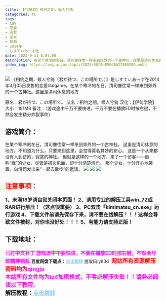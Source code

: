 ```yaml
---
title: 【PC硬盘】相约之期，候人兮猗
categories: PC
tags:
- ADV
- 恋爱
- 治愈
- 巫女
- 萝莉
- 2014年
- しすてぃあ〜ず社
date: 2023-9-13 8:01:00
description: 在某个寒冷的冬日。清司像往常一样来到郊外的一个古神社。这里是清司休息的地方。不知道为什么，只要来到这里，会觉得莫名其妙的安心。这是一个从来都没有人到访的，寂寞的神社。但就是这样的一个地方，来了一个访客——自称“缘”的少女，尽管是初次见面，却十分清楚清司。那个少女，十分开心地笑着，向清司发出来“一起去散步”的邀请。
index_img: https://img.acgus.top/i/2023/08/4e850d8b27080209.webp
---
```

![](https://img.acgus.top/i/2023/08/4e850d8b27080209.webp)
《相约之期，候人兮猗（君が待つ、この場所で。）》是しすてぃあ〜ず在2014年3月05日发售的恋爱Galgame。在某个寒冷的冬日。清司像往常一样来到郊外的一个古神社。这里是清司休息的地方

原名：君が待つ、この場所で。
又名：相约之期，候人兮猗
汉化：【伊甸学院】
大小：191MB
备注：（游戏途中千万不要快进，千万不要在播放ED时按右键，不然会发生精分炸裂事件）

## 游戏简介：
在某个寒冷的冬日。清司像往常一样来到郊外的一个古神社。
这里是清司休息的地方。不知道为什么，只要来到这里，会觉得莫名其妙的安心。
这是一个从来都没有人到访的，寂寞的神社。
但就是这样的一个地方，来了一个访客——自称“缘”的少女，尽管是初次见面，却十分清楚清司。
那个少女，十分开心地笑着，向清司发出来“一起去散步”的邀请。
![](https://img.acgus.top/i/2023/08/2ac2dcb67c080215.webp)
![](https://img.acgus.top/i/2023/08/3ff46a4dae080214.webp)
![](https://img.acgus.top/i/2023/08/c6528f68b2080212.webp)




## <font color=#FF0000 >注意事项：</font>
<font size=3><b>1、未满18岁请自觉关闭本页面！
2、请用专业的解压工具win_7Z或RAR进行解压！（这点很重要）
3、PC双击『kimimatsu_cn.exe』运行游戏
4、下载文件前请先保存下来，请不要在线解压！！！这样会导致文件被封，对你也没好处！！！
5、有能力请支持正版！</b></font>

## 下载地址：
<font color=#FF00FF size=3><b>已打中文补丁</b></font>
<font color=#FF00FF size=3>**游戏途中不要快进，不要在播放ED时按右键，不然会导致精神错乱**</font>
<b>百度网盘下载点：</b><a href="https://pan.baidu.com/s/1azZxCa2waIZemcGwI3xfzQ?pwd=y83d" style="color: #87CEEB;"><b>点击跳转</b></a> 提取码:y83d
<a style="padding: 0" href="https://post.qingju.org/AD/"><img style="max-width:100%" src="https://img.acgus.top/i/2024/07/478f689b8021d8d499ab43d21acf137a.gif" alt=""></a>
<b><font color=#FF0000 size=4>网站所有资源解压密码均为</b></font><b><font color=#FF00FF size=4>qingju</font><font color=#FF0000 ></font></b><br><b><font color=#FF00FF size=4>本站所有文件均为lz4加密格式，不看必解压失败！！请务必阅读以下教程。</b></font><br><b><font color=#000 size=4>解压教程：</b><a href="https://post.qingju.org/tutorial/000/" style="color: #87CEEB;"><b>点击跳转</b></a>
